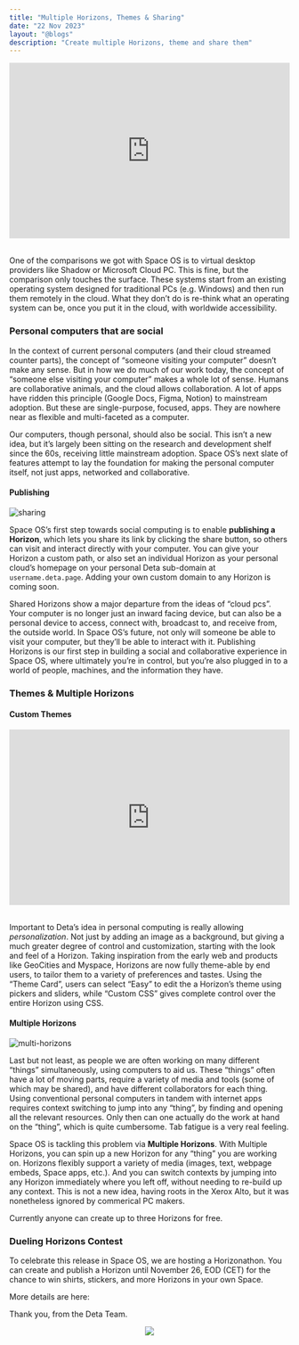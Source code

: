 ```yaml
---
title: "Multiple Horizons, Themes & Sharing"
date: "22 Nov 2023"
layout: "@blogs"
description: "Create multiple Horizons, theme and share them"
---
```




<div style="display: flex; align-items: center; justify-content: center;">
<iframe width="560" height="315" src="https://www.youtube.com/embed/pddwpQeTctE?si=TuX3RC13oUCKf0h8" title="YouTube video player" frameborder="0" allow="accelerometer; autoplay; clipboard-write; encrypted-media; gyroscope; picture-in-picture; web-share" allowfullscreen></iframe>
</div>

<br/>



One of the comparisons we got with Space OS is to virtual desktop providers like Shadow or Microsoft Cloud PC. This is fine, but the comparison only touches the surface. These systems start from an existing operating system designed for traditional PCs (e.g. Windows) and then run them remotely in the cloud. What they don’t do is re-think what an operating system can be, once you put it in the cloud, with worldwide accessibility. 

### Personal computers that are social

In the context of current personal computers (and their cloud streamed counter parts), the concept of “someone visiting your computer” doesn’t make any sense. But in how we do much of our work today, the concept of “someone else visiting your computer” makes a whole lot of sense. Humans are collaborative animals, and the cloud allows collaboration. A lot of apps have ridden this principle (Google Docs, Figma, Notion) to mainstream adoption. But these are single-purpose, focused, apps. They are nowhere near as flexible and multi-faceted as a computer. 

Our computers, though personal, should also be social. This isn’t a new idea, but it’s largely been sitting on the research and development shelf since the 60s, receiving little mainstream adoption. Space OS’s next slate of features attempt to lay the foundation for making the personal computer itself, not just apps, networked and collaborative.

#### Publishing

![sharing](/blog_assets/sharing.webp)

Space OS’s first step towards social computing is to enable **publishing a Horizon**, which lets you share its link by clicking the share button, so others can visit and interact directly with your computer. You can give your Horizon a custom path, or also set an individual Horizon as your personal cloud’s homepage on your personal Deta sub-domain at `username.deta.page`. Adding your own custom domain to any Horizon is coming soon.

Shared Horizons show a major departure from the ideas of “cloud pcs”. Your computer is no longer just an inward facing device, but can also be a personal device to access, connect with, broadcast to, and receive from, the outside world. In Space OS’s future, not only will someone be able to visit your computer, but they’ll be able to interact with it. Publishing Horizons is our first step in building a social and collaborative experience in Space OS, where ultimately you’re in control, but you’re also plugged in to a world of people, machines, and the information they have.

### Themes & Multiple Horizons

#### Custom Themes

<div style="display: flex; align-items: center; justify-content: center;">
<iframe width="560" height="315" src="https://www.youtube.com/embed/8gxQhxq6evg?si=KkxDM-Te6cBcOnG3" title="YouTube video player" frameborder="0" allow="accelerometer; autoplay; clipboard-write; encrypted-media; gyroscope; picture-in-picture; web-share" allowfullscreen></iframe></div>

<br/>

Important to Deta’s idea in personal computing is really allowing *personalization*. Not just by adding an image as a background, but giving a much greater degree of control and customization, starting with the look and feel of a Horizon. Taking inspiration from the early web and products like GeoCities and Myspace, Horizons are now fully theme-able by end users, to tailor them to a variety of preferences and tastes. Using the “Theme Card”, users can select “Easy” to edit the a Horizon’s theme using pickers and sliders, while “Custom CSS” gives complete control over the entire Horizon using CSS.

#### Multiple Horizons

![multi-horizons](/blog_assets/multi-horizons.webp)

Last but not least, as people we are often working on many different “things” simultaneously, using computers to aid us. These “things” often have a lot of moving parts, require a variety of media and tools (some of which may be shared), and have different collaborators for each thing. Using conventional personal computers in tandem with internet apps requires context switching to jump into any “thing”, by finding and opening all the relevant resources. Only then can one actually do the work at hand on the “thing”, which is quite cumbersome. Tab fatigue is a very real feeling.

Space OS is tackling this problem via **Multiple Horizons**. With Multiple Horizons, you can spin up a new Horizon for any “thing” you are working on. Horizons flexibly support a variety of media (images, text, webpage embeds, Space apps, etc.). And you can switch contexts by jumping into any Horizon immediately where you left off, without needing to re-build up any context. This is not a new idea, having roots in the Xerox Alto, but it was nonetheless ignored by commerical PC makers.

Currently anyone can create up to three Horizons for free.

### Dueling Horizons Contest

To celebrate this release in Space OS, we are hosting a Horizonathon. You can create and publish a Horizon until November 26, EOD (CET) for the chance to win shirts, stickers, and more Horizons in your own Space.

More details are here:

Thank you, from the Deta Team.

<div style="display: flex; justify-content: center;">
<image style="max-width: 60%;" src="/blog_assets/space-os-signatures.svg">
</div>